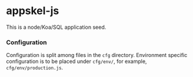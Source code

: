 # appskel-js

This is a node/Koa/SQL application seed.


### Configuration

Configuration is split among files in the `cfg` directory. Environment specific configuration is to be placed under `cfg/env/`, for example, `cfg/env/production.js`.

### 
